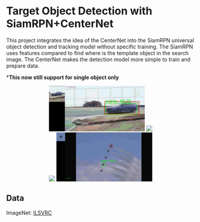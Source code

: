 <h1>Target Object Detection with SiamRPN+CenterNet</h1>

This project integrates the idea of the CenterNet into the SiamRPN universal 
object detection and tracking model without specific training. The SiamRPN uses 
features compared to find where is the template object in the search image. 
The CenterNet makes the detection model more simple to train and prepare data.

***This now still support for single object only**

<div align="center">
    <img src="images/test-1.gif" width="256">
    <img src="images/test-2.gif" width="256"><br>
    <img src="images/test-3.gif" width="256">
    <img src="images/test-4.gif" width="256">
</div>

## Data

ImageNet: [ILSVRC](https://image-net.org/challenges/LSVRC/)

